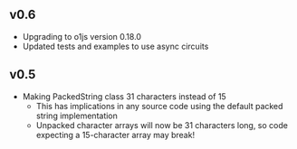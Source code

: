 ## v0.6

- Upgrading to o1js version 0.18.0
- Updated tests and examples to use async circuits

## v0.5

- Making PackedString class 31 characters instead of 15
  - This has implications in any source code using the default packed string implementation
  - Unpacked character arrays will now be 31 characters long, so code expecting a 15-character array may break!
